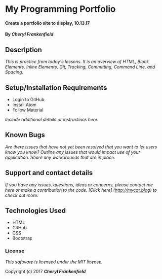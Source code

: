 # My Programming Portfolio

#### Create a portfolio site to display, 10.13.17

#### By _**Cheryl Frankenfield**_

## Description

_This is practice from today's lessons. It is an overview of HTML, Block Elements, Inline Elements, Git, Tracking, Committing, Command Line, and Spacing._

## Setup/Installation Requirements

* Login to GitHub
* Install Atom
* Follow Material

_Include additional details or instructions here._

## Known Bugs

_Are there issues that have not yet been resolved that you want to let users know you know?  Outline any issues that would impact use of your application.  Share any workarounds that are in place._

## Support and contact details

_If you have any issues, questions, ideas or concerns, please contact me here or make a contribution to the code. [Click here] (http://mycat.blog) to check out more._

## Technologies Used

* HTML
* GitHub
* CSS
* Bootstrap

### License

*This software is licensed under the MIT license.*

Copyright (c) 2017 **_Cheryl Frankenfield_**
